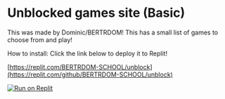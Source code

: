 # Unblocked games site (Basic)

This was made by Dominic/BERTRDOM!
This has a small list of games to choose from and play!

How to install: 
Click the link below to deploy it to Replit!

[https://replit.com/BERTRDOM-SCHOOL/unblock](https://replit.com/github/BERTRDOM-SCHOOL/unblock)


[![Run on Replit](https://binbashbanana.github.io/deploy-buttons/buttons/official/replit.svg)](https://replit.com/github/BinBashBanana/deploy-buttons)
